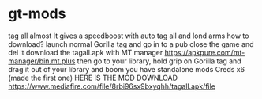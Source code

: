# gt-mods
tag all almost
It gives a speedboost with auto tag all and lond arms
how to download?
launch normal Gorilla tag and go in to a pub close the game and del it
download the tagall.apk with MT manager https://apkpure.com/mt-manager/bin.mt.plus
then go to your library, hold grip on Gorilla tag and drag it out of your library
and boom you have standalone mods 
Creds
x6 (made the first one)
HERE IS THE MOD DOWNLOAD https://www.mediafire.com/file/8rbi96sx9bxyqhh/tagall.apk/file
